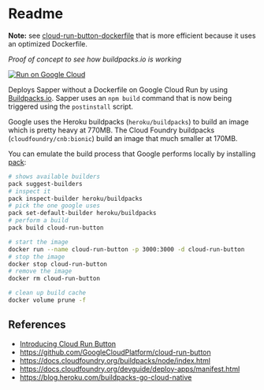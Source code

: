 # Readme

**Note:** see [cloud-run-button-dockerfile](https://github.com/sanderhahn/cloud-run-button-dockerfile) that is more efficient because it uses an optimized Dockerfile.

*Proof of concept to see how buildpacks.io is working*

[![Run on Google Cloud](https://storage.googleapis.com/cloudrun/button.svg)](https://console.cloud.google.com/cloudshell/editor?shellonly=true&cloudshell_image=gcr.io/cloudrun/button&cloudshell_git_repo=https://github.com/sanderhahn/cloud-run-button)

Deploys Sapper without a Dockerfile on Google Cloud Run by using [Buildpacks.io](https://buildpacks.io/).
Sapper uses an `npm build` command that is now being triggered using the `postinstall` script.

Google uses the Heroku buildpacks (`heroku/buildpacks`) to build an image which is pretty heavy at 770MB.
The Cloud Foundry buildpacks (`cloudfoundry/cnb:bionic`) build an image that much smaller at 170MB.

You can emulate the build process that Google performs locally by installing [pack](https://github.com/buildpack/pack):

```bash
# shows available builders
pack suggest-builders
# inspect it
pack inspect-builder heroku/buildpacks
# pick the one google uses
pack set-default-builder heroku/buildpacks
# perform a build
pack build cloud-run-button

# start the image
docker run --name cloud-run-button -p 3000:3000 -d cloud-run-button
# stop the image
docker stop cloud-run-button
# remove the image
docker rm cloud-run-button

# clean up build cache
docker volume prune -f
```

## References

- [Introducing Cloud Run Button](https://cloud.google.com/blog/products/serverless/introducing-cloud-run-button-click-to-deploy-your-git-repos-to-google-cloud)
- https://github.com/GoogleCloudPlatform/cloud-run-button
- https://docs.cloudfoundry.org/buildpacks/node/index.html
- https://docs.cloudfoundry.org/devguide/deploy-apps/manifest.html
- https://blog.heroku.com/buildpacks-go-cloud-native
